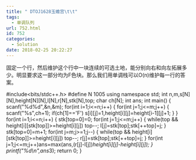 ```yaml
---
title: " DTOJ1628玉蟾宫\t\t"
tags:
  - 单调队列
url: 752.html
id: 752
categories:
  - Solution
date: 2018-02-25 20:22:27
---
```


固定一个行，然后维护这个行中一块连续的可选土地，能分别向右和向左拓展多少。明显要求这一部分均为F色块。那么我们用单调栈可以O(n)维护每一行的答案。

#include<bits/stdc++.h>
#define N 1005
using namespace std;
int n,m,s\[N\]\[N\],height\[N\]\[N\],l\[N\],r\[N\],stk\[N\],top;
char ch\[N\];
int ans;
int main()
{
    scanf("%d%d",&n,&m);
    for(int i=1;i<=n;i++)
    {
        for(int j=1;j<=m;j++)
        {   scanf("%s",ch+1);
            if(ch\[1\]=='F') s\[i\]\[j\]=1,height\[i\]\[j\]=height\[i-1\]\[j\]+1;
        }
    }
    for(int i=1;i<=n;i++)
    {
        stk\[top=0\]=0;
        for(int j=1;j<=m;j++)
        {
            while(top && height\[i\]\[stk\[top\]\]>=height\[i\]\[j\]) top--;
            l\[j\]=stk\[top\];stk\[++top\]=j;
        }
        stk\[top=0\]=m+1;
        for(int j=m;j>=1;j--)
        {
            while(top && height\[i\]\[stk\[top\]\]>=height\[i\]\[j\]) top--;
            r\[j\]=stk\[top\];stk\[++top\]=j;
        }
        for(int j=1;j<=m;j++)ans=max(ans,(r\[j\]-l\[j\])*height\[i\]\[j\]-height\[i\]\[j\]);
    }
    printf("%d\\n",ans*3);
    return 0;
}